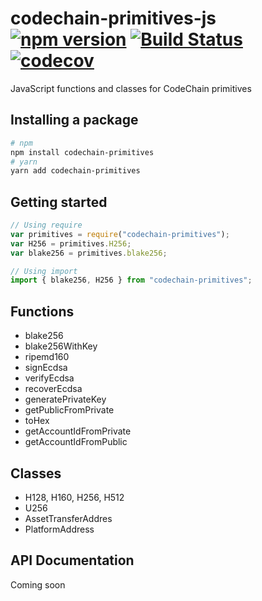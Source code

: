 # codechain-primitives-js [![npm version](https://badge.fury.io/js/codechain-primitives.svg)](https://badge.fury.io/js/codechain-primitives) [![Build Status](https://travis-ci.org/CodeChain-io/codechain-primitives-js.svg?branch=master)](https://travis-ci.org/CodeChain-io/codechain-primitives-js) [![codecov](https://codecov.io/gh/CodeChain-io/codechain-primitives-js/branch/master/graph/badge.svg)](https://codecov.io/gh/Codechain-io/codechain-primitives-js)

JavaScript functions and classes for CodeChain primitives

## Installing a package

```sh
# npm
npm install codechain-primitives
# yarn
yarn add codechain-primitives
```

## Getting started

```javascript
// Using require
var primitives = require("codechain-primitives");
var H256 = primitives.H256;
var blake256 = primitives.blake256;

// Using import
import { blake256, H256 } from "codechain-primitives";
```

## Functions

- blake256
- blake256WithKey
- ripemd160
- signEcdsa
- verifyEcdsa
- recoverEcdsa
- generatePrivateKey
- getPublicFromPrivate
- toHex
- getAccountIdFromPrivate
- getAccountIdFromPublic

## Classes

- H128, H160, H256, H512
- U256
- AssetTransferAddres
- PlatformAddress

## API Documentation

Coming soon
